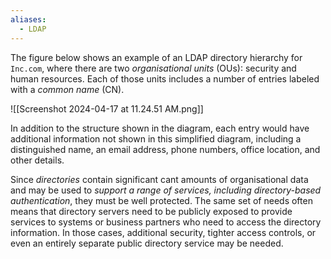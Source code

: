 ```yaml
---
aliases:
  - LDAP
---
```

The figure below shows an example of an LDAP directory hierarchy for `Inc.com`, where there are two *organisational units* (OUs): security and human resources. Each of those units includes a number of entries labeled with a *common name* (CN). 

![[Screenshot 2024-04-17 at 11.24.51 AM.png]]

In addition to the structure shown in the diagram, each entry would have additional information not  shown in this simplified diagram, including a distinguished name, an email address, phone numbers, office location, and other details.

Since *directories* contain significant cant amounts of organisational data and may be used to *support a range of services, including directory-based authentication*, they must be well protected. The same set of needs often means that directory servers need to be publicly exposed to provide services to systems or business partners
who need to access the directory information. In those cases, additional security, tighter access controls, or even an entirely separate public directory service may be needed.